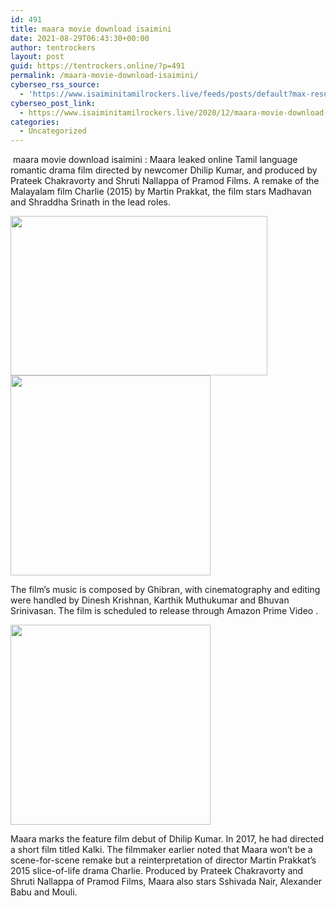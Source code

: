 ```yaml
---
id: 491
title: maara movie download isaimini
date: 2021-08-29T06:43:30+00:00
author: tentrockers
layout: post
guid: https://tentrockers.online/?p=491
permalink: /maara-movie-download-isaimini/
cyberseo_rss_source:
  - 'https://www.isaiminitamilrockers.live/feeds/posts/default?max-results=150&start-index=151'
cyberseo_post_link:
  - https://www.isaiminitamilrockers.live/2020/12/maara-movie-download-isaimini.html
categories:
  - Uncategorized
---
```

<meta content="&nbsp;maara movie download isaimini : Maara leaked online Tamil language romantic drama film directed by newcomer Dhilip Kumar, and produced by P..." name="twitter:description" />

  


<center>
</center>

&nbsp;maara movie download isaimini : Maara leaked online Tamil language romantic drama film directed by newcomer Dhilip Kumar, and produced by Prateek Chakravorty and Shruti Nallappa of Pramod Films. A remake of the Malayalam film Charlie (2015) by Martin Prakkat, the film stars Madhavan and Shraddha Srinath in the lead roles.<ins data-width="0" data-height="0" class="g6a712b6e0d" data-domain="//aaaaaco.com" data-affquery="/f5ff9bfd5d/6a712b6e0d/?placementName=default"></ins>

<div class="separator">
  <a href="https://1.bp.blogspot.com/-WinQVA2WK7o/X9wmYnzxsII/AAAAAAAAAEA/IIhuw6oW6UkuZz1lxbEUxS0LrRkDBnzNwCLcBGAsYHQ/s1200/Maara.jpg" imageanchor="1"><img loading="lazy" border="0" data-original-height="900" data-original-width="1200" height="255" src="https://1.bp.blogspot.com/-WinQVA2WK7o/X9wmYnzxsII/AAAAAAAAAEA/IIhuw6oW6UkuZz1lxbEUxS0LrRkDBnzNwCLcBGAsYHQ/w411-h255/Maara.jpg" width="411" /></a>
</div>

<div class="separator">
  <a href="https://aaaaaco.com/b7e8e06d99/28f293c2c0/?placementName=default" imageanchor="1" target="_blank" rel="noopener"><img border="0" data-original-height="166" data-original-width="800" src="https://1.bp.blogspot.com/-oWuH8NwwWmc/X9wmyVFc0SI/AAAAAAAAAEI/S1AeZBKzkjIqa8g6U0rD4z6DgL-gFRNVwCLcBGAsYHQ/s320/unnamed.gif" width="320" /></a>
</div>

The film&#8217;s music is composed by Ghibran, with cinematography and editing were handled by Dinesh Krishnan, Karthik Muthukumar and Bhuvan Srinivasan. The film is scheduled to release through Amazon Prime Video .<ins data-width="0" data-height="0" class="g6a712b6e0d" data-domain="//aaaaaco.com" data-affquery="/f5ff9bfd5d/6a712b6e0d/?placementName=default"></ins>

<div class="separator">
  <a href="https://aaaaaco.com/b7e8e06d99/28f293c2c0/?placementName=default" imageanchor="1" target="_blank" rel="noopener"><img border="0" data-original-height="166" data-original-width="800" src="https://1.bp.blogspot.com/-CVD7rgInK8U/X9wm50-pxfI/AAAAAAAAAEM/cAdXTOSg_TElUeNiPPwCJFx3UK0g_IJXQCLcBGAsYHQ/s320/unnamed.gif" width="320" /></a>
</div>

<ins data-width="0" data-height="0" class="g6a712b6e0d" data-domain="//aaaaaco.com" data-affquery="/f5ff9bfd5d/6a712b6e0d/?placementName=default"></ins>

Maara marks the feature film debut of Dhilip Kumar. In 2017, he had directed a short film titled Kalki. The filmmaker earlier noted that Maara won’t be a scene-for-scene remake but a reinterpretation of director Martin Prakkat’s 2015 slice-of-life drama Charlie. Produced by Prateek Chakravorty and Shruti Nallappa of Pramod Films, Maara also stars Sshivada Nair, Alexander Babu and Mouli.<ins data-width="0" data-height="0" class="g6a712b6e0d" data-domain="//aaaaaco.com" data-affquery="/f5ff9bfd5d/6a712b6e0d/?placementName=default"></ins>

<center>
</center>
